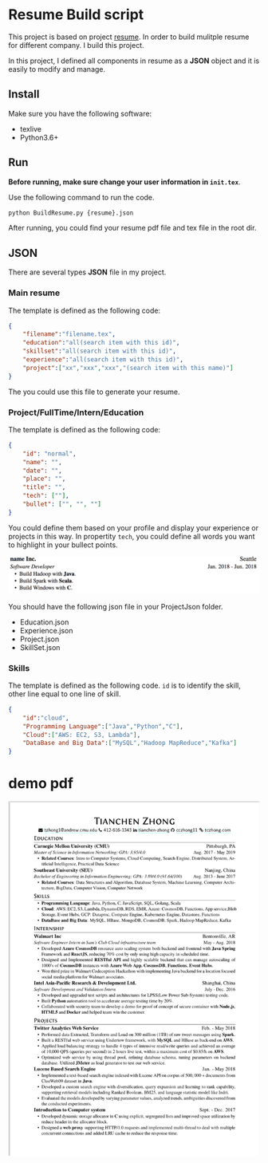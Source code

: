 # Resume Build script

This project is based on project [resume](https://github.com/billryan/resume/tree/master). In order to build mulitple resume for different company. I build this project.

In this project, I defined all components in resume as a **JSON** object and it is easily to modify and manage.

## Install

Make sure you have the following software:

- texlive
- Python3.6+

## Run

**Before running, make sure change your user information in `init.tex`**. 

Use the following command to run the code.

```bash
python BuildResume.py {resume}.json
```

After running, you could find your resume pdf file and tex file in the root dir.

## JSON

There are several types **JSON** file in my project.

### Main resume

The template is defined as the following code:

```json
{
    "filename":"filename.tex",
    "education":"all(search item with this id)",
    "skillset":"all(search item with this id)",
    "experience":"all(search item with this id)",
    "project":["xx","xxx","xxx","(search item with this name)"]
}
```

The you could use this file to generate your resume.

### Project/FullTime/Intern/Education

The template is defined as the following code:

```json
{
    "id": "normal",
    "name": "",
    "date": "",
    "place": "",
    "title": "",
    "tech": [""],
    "bullet": ["", "", ""]
}
```

You could define them based on your profile and display your experience or projects in this way. In propertity `tech`, you could define all words you want to highlight in your bullect points.

![](demo/projectdemo.png)

You should have the following json file in your ProjectJson folder.

- Education.json
- Experience.json
- Project.json
- SkillSet.json

### Skills

The template is defined as the following code. `id` is to identify the skill, other line equal to one line of skill.

```json
{
    "id":"cloud",
    "Programming Language":["Java","Python","C"],
    "Cloud":["AWS: EC2, S3, Lambda"],
    "DataBase and Big Data":["MySQL","Hadoop MapReduce","Kafka"]
}
```

# demo pdf

![](demo/resumedemo.png)